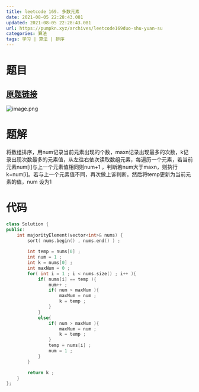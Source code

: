 ```yaml
---
title: leetcode 169. 多数元素
date: 2021-08-05 22:28:43.081
updated: 2021-08-05 22:28:43.081
url: https://pumpkn.xyz/archives/leetcode169duo-shu-yuan-su
categories: 算法
tags: 学习 | 算法 | 排序
---
```


# 题目
## [原题链接](https://leetcode-cn.com/problems/majority-element/submissions/)
![image.png](https://pumpkn.xyz/upload/2021/08/image-c194fcf9675e449495625670fc8c6943.png)
# 题解
将数组排序，用num记录当前元素出现的个数，maxn记录出现最多的次数，k记录出现次数最多的元素值，从左往右依次读取数组元素，每遍历一个元素，若当前元素num[i]与上一个元素值相同则num+1 ，判断若num大于maxn，则执行k=num[i]。若与上一个元素值不同，再次做上诉判断。然后将temp更新为当前元素的值，num 设为1 

# 代码
```C++
class Solution {
public:
    int majorityElement(vector<int>& nums) {
        sort( nums.begin() , nums.end() ) ;
        
        int temp = nums[0] ;
        int num = 1 ;
        int k = nums[0] ;
        int maxNum = 0 ;
        for( int i = 1 ; i < nums.size() ; i++ ){
            if( nums[i] == temp ){
                num++ ;
                if( num > maxNum ){
                    maxNum = num ;
                    k = temp ;
                }
            }
            else{
                if( num > maxNum ){
                    maxNum = num ;
                    k = temp ;
                }
                temp = nums[i] ;
                num = 1 ; 
            }
        }

        return k ;
    }
};
```